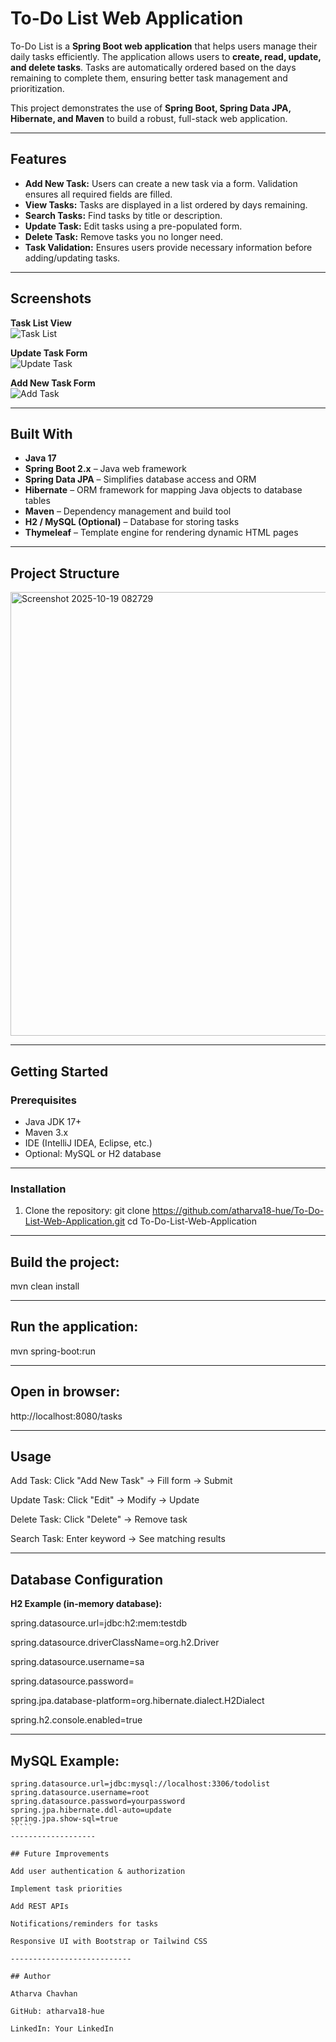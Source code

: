 # To-Do List Web Application

To-Do List is a **Spring Boot web application** that helps users manage their daily tasks efficiently. The application allows users to **create, read, update, and delete tasks**. Tasks are automatically ordered based on the days remaining to complete them, ensuring better task management and prioritization.

This project demonstrates the use of **Spring Boot, Spring Data JPA, Hibernate, and Maven** to build a robust, full-stack web application.

---

## Features

- **Add New Task:** Users can create a new task via a form. Validation ensures all required fields are filled.  
- **View Tasks:** Tasks are displayed in a list ordered by days remaining.  
- **Search Tasks:** Find tasks by title or description.  
- **Update Task:** Edit tasks using a pre-populated form.  
- **Delete Task:** Remove tasks you no longer need.  
- **Task Validation:** Ensures users provide necessary information before adding/updating tasks.

---

## Screenshots

**Task List View**  
![Task List](https://user-images.githubusercontent.com/93772280/150697357-62b910e3-6a84-4e3e-b4f0-2b2573dac60c.PNG)

**Update Task Form**  
![Update Task](https://user-images.githubusercontent.com/93772280/150697401-b4ef4206-a645-4822-8d49-4fa59189b2f3.PNG)

**Add New Task Form**  
![Add Task](https://user-images.githubusercontent.com/93772280/150697411-55a03523-4888-4197-b0f2-d50bd73e6419.PNG)

---

## Built With

- **Java 17**  
- **Spring Boot 2.x** – Java web framework  
- **Spring Data JPA** – Simplifies database access and ORM  
- **Hibernate** – ORM framework for mapping Java objects to database tables  
- **Maven** – Dependency management and build tool  
- **H2 / MySQL (Optional)** – Database for storing tasks  
- **Thymeleaf** – Template engine for rendering dynamic HTML pages

---

## Project Structure

<img width="757" height="710" alt="Screenshot 2025-10-19 082729" src="https://github.com/user-attachments/assets/91918116-4ecc-4a56-ab53-8f5c0f433ece" />

-------------------

## Getting Started

### Prerequisites

- Java JDK 17+  
- Maven 3.x  
- IDE (IntelliJ IDEA, Eclipse, etc.)  
- Optional: MySQL or H2 database

- ---------------------------------

### Installation

1. Clone the repository:
git clone https://github.com/atharva18-hue/To-Do-List-Web-Application.git
cd To-Do-List-Web-Application

----------------

## Build the project:
mvn clean install

--------------------------------

## Run the application:
mvn spring-boot:run

-----------------------------------
## Open in browser:
http://localhost:8080/tasks

----------------------
## Usage

Add Task: Click "Add New Task" → Fill form → Submit

Update Task: Click "Edit" → Modify → Update

Delete Task: Click "Delete" → Remove task

Search Task: Enter keyword → See matching results

----------------------------

## Database Configuration

**H2 Example (in-memory database):**

spring.datasource.url=jdbc:h2:mem:testdb

spring.datasource.driverClassName=org.h2.Driver

spring.datasource.username=sa

spring.datasource.password=

spring.jpa.database-platform=org.hibernate.dialect.H2Dialect

spring.h2.console.enabled=true

-------------------------------------

## MySQL Example:
```````
spring.datasource.url=jdbc:mysql://localhost:3306/todolist
spring.datasource.username=root
spring.datasource.password=yourpassword
spring.jpa.hibernate.ddl-auto=update
spring.jpa.show-sql=true
`````
-------------------

## Future Improvements

Add user authentication & authorization

Implement task priorities

Add REST APIs

Notifications/reminders for tasks

Responsive UI with Bootstrap or Tailwind CSS

---------------------------

## Author

Atharva Chavhan

GitHub: atharva18-hue

LinkedIn: Your LinkedIn
